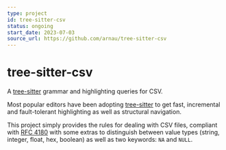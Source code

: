 ```yaml
---
type: project
id: tree-sitter-csv
status: ongoing
start_date: 2023-07-03
source_url: https://github.com/arnau/tree-sitter-csv
---
```

# tree-sitter-csv

A [tree-sitter](https://tree-sitter.github.io/tree-sitter/) grammar and highlighting queries for CSV.

<!-- body -->

Most popular editors have been adopting [tree-sitter](https://tree-sitter.github.io/tree-sitter/) to get fast, incremental and fault-tolerant highlighting as well as structural navigation.

This project simply provides the rules for dealing with CSV files, compliant with [RFC 4180](https://datatracker.ietf.org/doc/html/rfc4180) with some extras to distinguish between value types (string, integer, float, hex, boolean) as well as two keywords: `NA` and `NULL`.
